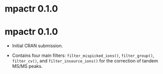 # mpactr 0.1.0

# mpactr 0.1.0

* Initial CRAN submission.

* Contains four main filters: `filter_mispicked_ions()`, `filter_group()`, `filter_cv()`, and `filter_insource_ions()` for the correction of tandem MS/MS peaks.


